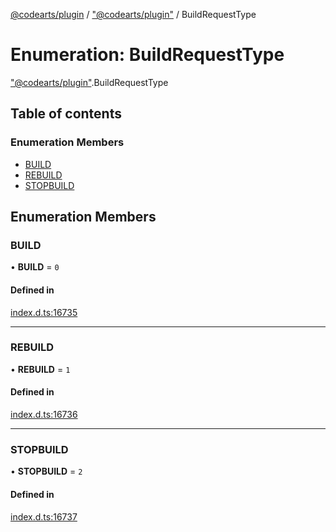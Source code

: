 [@codearts/plugin](../README.md) / ["@codearts/plugin"](../modules/_codearts_plugin_.md) / BuildRequestType

# Enumeration: BuildRequestType

["@codearts/plugin"](../modules/_codearts_plugin_.md).BuildRequestType

## Table of contents

### Enumeration Members

- [BUILD](codearts_plugin_.BuildRequestType.md#build)
- [REBUILD](codearts_plugin_.BuildRequestType.md#rebuild)
- [STOPBUILD](codearts_plugin_.BuildRequestType.md#stopbuild)

## Enumeration Members

### BUILD

• **BUILD** = ``0``

#### Defined in

[index.d.ts:16735](https://github.com/huaweicloud/cloudide-plugin-api/blob/03b481c/index.d.ts#L16735)

___

### REBUILD

• **REBUILD** = ``1``

#### Defined in

[index.d.ts:16736](https://github.com/huaweicloud/cloudide-plugin-api/blob/03b481c/index.d.ts#L16736)

___

### STOPBUILD

• **STOPBUILD** = ``2``

#### Defined in

[index.d.ts:16737](https://github.com/huaweicloud/cloudide-plugin-api/blob/03b481c/index.d.ts#L16737)

